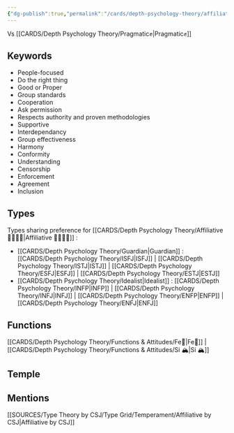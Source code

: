 ```yaml
---
{"dg-publish":true,"permalink":"/cards/depth-psychology-theory/affiliative/","noteIcon":"","created":"2023-01-01T13:10:48.722+01:00","updated":"2023-04-18T12:42:18.414+02:00"}
---
```


Vs [[CARDS/Depth Psychology Theory/Pragmatic✊\|Pragmatic✊]]

## Keywords
- People-focused
- Do the right thing
- Good or Proper
- Group standards
- Cooperation
- Ask permission
- Respects authority and proven methodologies
- Supportive
- Interdependancy
- Group effectiveness
- Harmony
- Conformity
- Understanding
- Censorship
- Enforcement
- Agreement
- Inclusion

## Types 
Types sharing preference for [[CARDS/Depth Psychology Theory/Affiliative 👨‍👩‍👧‍👦\|Affiliative 👨‍👩‍👧‍👦]] : 
- [[CARDS/Depth Psychology Theory/Guardian\|Guardian]] : [[CARDS/Depth Psychology Theory/ISFJ\|ISFJ]] | [[CARDS/Depth Psychology Theory/ISTJ\|ISTJ]] | [[CARDS/Depth Psychology Theory/ESFJ\|ESFJ]] | [[CARDS/Depth Psychology Theory/ESTJ\|ESTJ]]
- [[CARDS/Depth Psychology Theory/Idealist\|Idealist]] : [[CARDS/Depth Psychology Theory/INFP\|INFP]] | [[CARDS/Depth Psychology Theory/INFJ\|INFJ]] | [[CARDS/Depth Psychology Theory/ENFP\|ENFP]] | [[CARDS/Depth Psychology Theory/ENFJ\|ENFJ]] 

## Functions 
[[CARDS/Depth Psychology Theory/Functions & Attitudes/Fe💉\|Fe💉]] | [[CARDS/Depth Psychology Theory/Functions & Attitudes/Si 🏔️\|Si 🏔️]]

## Temple 


## Mentions
[[SOURCES/Type Theory by CSJ/Type Grid/Temperament/Affiliative by CSJ\|Affiliative by CSJ]]

